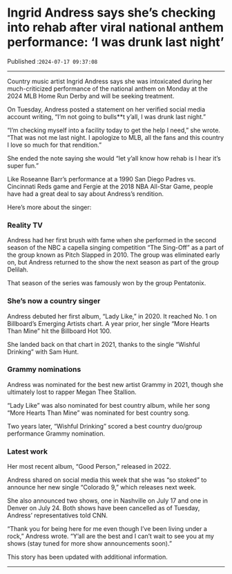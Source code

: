 # Ingrid Andress says she’s checking into rehab after viral national anthem performance: ‘I was drunk last night’

Published :`2024-07-17 09:37:08`

---

Country music artist Ingrid Andress says she was intoxicated during her much-criticized performance of the national anthem on Monday at the 2024 MLB Home Run Derby and will be seeking treatment.

On Tuesday, Andress posted a statement on her verified social media account writing, “I’m not going to bulls**t y’all, I was drunk last night.”

“I’m checking myself into a facility today to get the help I need,” she wrote. “That was not me last night. I apologize to MLB, all the fans and this country I love so much for that rendition.”

She ended the note saying she would “let y’all know how rehab is I hear it’s super fun.”

Like Roseanne Barr’s performance at a 1990 San Diego Padres vs. Cincinnati Reds game and Fergie at the 2018 NBA All-Star Game, people have had a great deal to say about Andress’s rendition.

Here’s more about the singer:

### Reality TV

Andress had her first brush with fame when she performed in the second season of the NBC a capella singing competition “The Sing-Off” as a part of the group known as Pitch Slapped in 2010. The group was eliminated early on, but Andress returned to the show the next season as part of the group Delilah.

That season of the series was famously won by the group Pentatonix.

### She’s now a country singer

Andress debuted her first album, “Lady Like,” in 2020. It reached No. 1 on Billboard’s Emerging Artists chart. A year prior, her single “More Hearts Than Mine” hit the Billboard Hot 100.

She landed back on that chart in 2021, thanks to the single “Wishful Drinking” with Sam Hunt.

### Grammy nominations

Andress was nominated for the best new artist Grammy in 2021, though she ultimately lost to rapper Megan Thee Stallion.

“Lady Like” was also nominated for best country album, while her song “More Hearts Than Mine” was nominated for best country song.

Two years later, “Wishful Drinking” scored a best country duo/group performance Grammy nomination.

### Latest work

Her most recent album, “Good Person,” released in 2022.

Andress shared on social media this week that she was “so stoked” to announce her new single “Colorado 9,” which releases next week.

She also announced two shows, one in Nashville on July 17 and one in Denver on July 24. Both shows have been cancelled as of Tuesday, Andress’ representatives told CNN.

“Thank you for being here for me even though I’ve been living under a rock,” Andress wrote. “Y’all are the best and I can’t wait to see you at my shows (stay tuned for more show announcements soon).”

This story has been updated with additional information.

---

